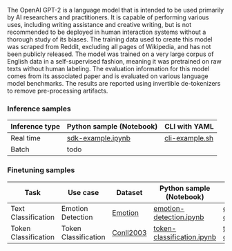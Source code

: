 The OpenAI GPT-2 is a language model that is intended to be used primarily by AI researchers and practitioners. It is capable of performing various uses, including writing assistance and creative writing, but is not recommended to be deployed in human interaction systems without a thorough study of its biases. The training data used to create this model was scraped from Reddit, excluding all pages of Wikipedia, and has not been publicly released. The model was trained on a very large corpus of English data in a self-supervised fashion, meaning it was pretrained on raw texts without human labeling. The evaluation information for this model comes from its associated paper and is evaluated on various language model benchmarks. The results are reported using invertible de-tokenizers to remove pre-processing artifacts.

### Inference samples

Inference type|Python sample (Notebook)|CLI with YAML
|--|--|--|
Real time|[sdk-example.ipynb](https://aka.ms/azureml-infer-sdk)|[cli-example.sh](https://aka.ms/azureml-infer-cli)
Batch | todo


### Finetuning samples

Task|Use case|Dataset|Python sample (Notebook)|CLI with YAML
|---|--|--|--|--|
Text Classification|Emotion Detection|[Emotion](https://huggingface.co/datasets/dair-ai/emotion)|[emotion-detection.ipynb](https://aka.ms/azureml-ft-sdk-emotion-detection)|[emotion-detection.sh](https://aka.ms/azureml-ft-cli-emotion-detection)
Token Classification|Token Classification|[Conll2003](https://huggingface.co/datasets/conll2003)|[token-classification.ipynb](https://github.com/Azure/azureml-examples/tree/sitaram/finetunenotebooks/sdk/python/foundation-models/system/finetune/token-classification/token-classification.ipynb)|[token-classification.sh](https://github.com/Azure/azureml-examples/blob/sitaram/finetunenotebooks/cli/foundation-models/system/finetune/token-classification/token-classification.sh)
